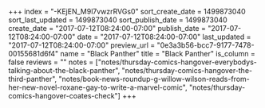 +++
index = "-KEjEN_M9l7vwzrRVGs0"
sort_create_date = 1499873040
sort_last_updated = 1499873040
sort_publish_date = 1499873040
create_date = "2017-07-12T08:24:00-07:00"
publish_date = "2017-07-12T08:24:00-07:00"
date = "2017-07-12T08:24:00-07:00"
last_updated = "2017-07-12T08:24:00-07:00"
preview_url = "0e3a3b56-bcc7-9177-7478-00155681d6f4"
name = "Black Panther"
title = "Black Panther"
is_column = false
reviews = ""
notes = ["notes/thursday-comics-hangover-everybodys-talking-about-the-black-panther", "notes/thursday-comics-hangover-the-third-panther", "notes/book-news-roundup-g-willow-wilson-reads-from-her-new-novel-roxane-gay-to-write-a-marvel-comic", "notes/thursday-comics-hangover-coates-check"]
+++

